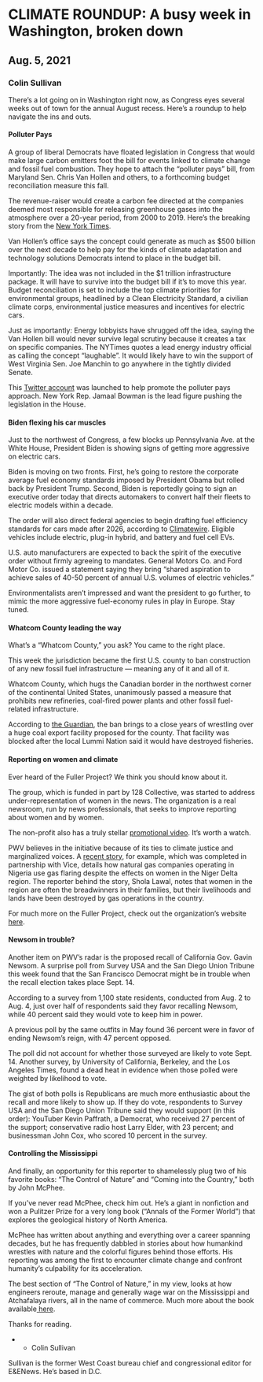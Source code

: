 # CLIMATE ROUNDUP: A busy week in Washington, broken down
## Aug. 5, 2021
### Colin Sullivan

There’s a lot going on in Washington right now, as Congress eyes several weeks out of town for the annual August recess. Here’s a roundup to help navigate the ins and outs.

#### Polluter Pays

A group of liberal Democrats have floated legislation in Congress that would make large carbon emitters foot the bill for events linked to climate change and fossil fuel combustion. They hope to attach the “polluter pays” bill, from Maryland Sen. Chris Van Hollen and others, to a forthcoming budget reconciliation measure this fall.

The revenue-raiser would create a carbon fee directed at the companies deemed most responsible for releasing greenhouse gases into the atmosphere over a 20-year period, from 2000 to 2019.  Here’s the breaking story from the <a href="https://www.nytimes.com/2021/08/04/climate/tax-polluting-companies-climate.html">New York Times</a>.

Van Hollen’s office says the concept could generate as much as $500 billion over the next decade to help pay for the kinds of climate adaptation and technology solutions Democrats intend to place in the budget bill.

Importantly: The idea was not included in the $1 trillion infrastructure package. It will have to survive into the budget bill if it’s to move this year. Budget reconciliation is set to include the top climate priorities for environmental groups, headlined by a Clean Electricity Standard, a civilian climate corps, environmental justice measures and incentives for electric cars.

Just as importantly: Energy lobbyists have shrugged off the idea, saying the Van Hollen bill would never survive legal scrutiny because it creates a tax on specific companies. The NYTimes quotes a lead energy industry official as calling the concept “laughable”.  It would likely have to win the support of West Virginia Sen. Joe Manchin to go anywhere in the tightly divided Senate.

This <a href="https://twitter.com/polluterspaynow">Twitter account</a> was launched to help promote the polluter pays approach. New York Rep. Jamaal Bowman is the lead figure pushing the legislation in the House.

#### Biden flexing his car muscles

Just to the northwest of Congress, a few blocks up Pennsylvania Ave. at the White House, President Biden is showing signs of getting more aggressive on electric cars.

Biden is moving on two fronts. First, he’s going to restore the corporate average fuel economy standards imposed by President Obama but rolled back by President Trump. Second, Biden is reportedly going to sign an executive order today that directs automakers to convert half their fleets to electric models within a decade.

The order will also direct federal agencies to begin drafting fuel efficiency standards for cars made after 2026, according to <a href="https://subscriber.politicopro.com/article/eenews/2021/08/05/biden-strikes-ev-deal-with-carmakers-offers-carbon-rule-279257">Climatewire</a>. Eligible vehicles include electric, plug-in hybrid, and battery and fuel cell EVs.

U.S. auto manufacturers are expected to back the spirit of the executive order without firmly agreeing to mandates. General Motors Co. and Ford Motor Co. issued a statement saying they bring “shared aspiration to achieve sales of 40-50 percent of annual U.S. volumes of electric vehicles.”

Environmentalists aren’t impressed and want the president to go further, to mimic the more aggressive fuel-economy rules in play in Europe. Stay tuned.

#### Whatcom County leading the way

What’s a “Whatcom County,” you ask? You came to the right place.

This week the jurisdiction became the first U.S. county to ban construction of any new fossil fuel infrastructure — meaning any of it and all of it.

Whatcom County, which hugs the Canadian border in the northwest corner of the continental United States, unanimously passed a measure that prohibits new refineries, coal-fired power plants and other fossil fuel-related infrastructure.

According to <a href="https://www.theguardian.com/us-news/2021/jul/28/washington-state-whatcom-county-ban-fossil-fuel-infrastructure">the Guardian</a>, the ban brings to a close years of wrestling over a huge coal export facility proposed for the county. That facility was blocked after the local Lummi Nation said it would have destroyed fisheries.

#### Reporting on women and climate

Ever heard of the Fuller Project? We think you should know about it.

The group, which is funded in part by 128 Collective, was started to address under-representation of women in the news.  The organization is a real newsroom, run by news professionals, that seeks to improve reporting about women and by women.

The non-profit also has a truly stellar <a href="https://fullerproject.org/our-impact/">promotional video</a>. It’s worth a watch.

PWV believes in the initiative because of its ties to climate justice and marginalized voices. A <a href="https://fullerproject.org/story/nigeria-niger-delta-gas-flaring-women-poverty/">recent story</a>, for example, which was completed in partnership with Vice, details how natural gas companies operating in Nigeria use gas flaring despite the effects on women in the Niger Delta region. The reporter behind the story, Shola Lawal, notes that women in the region are often the breadwinners in their families, but their livelihoods and lands have been destroyed by gas operations in the country.

For much more on the Fuller Project, check out the organization’s website <a href="here. https://fullerproject.org/">here</a>.

#### Newsom in trouble?

Another item on PWV’s radar is the proposed recall of California Gov. Gavin Newsom. A surprise poll from Survey USA and the San Diego Union Tribune this week found that the San Francisco Democrat might be in trouble when the recall election takes place Sept. 14.

According to a survey from 1,100 state residents, conducted from Aug. 2 to Aug. 4, just over half of respondents said they favor recalling Newsom, while 40 percent said they would vote to keep him in power.

A previous poll by the same outfits in May found 36 percent were in favor of ending Newsom’s reign, with 47 percent opposed.

The poll did not account for whether those surveyed are likely to vote Sept. 14. Another survey, by University of California, Berkeley, and the Los Angeles Times, found a dead heat in evidence when those polled were weighted by likelihood to vote.

The gist of both polls is Republicans are much more enthusiastic about the recall and more likely to show up. If they do vote, respondents to Survey USA and the San Diego Union Tribune said they would support (in this order): YouTuber Kevin Paffrath, a Democrat, who received 27 percent of the support; conservative radio host Larry Elder, with 23 percent; and businessman John Cox, who scored 10 percent in the survey.

#### Controlling the Mississippi

And finally, an opportunity for this reporter to shamelessly plug two of his favorite books: “The Control of Nature” and “Coming into the Country,” both by John McPhee.

If you’ve never read McPhee, check him out. He’s a giant in nonfiction and won a Pulitzer Prize for a very long book (“Annals of the Former World”) that explores the geological history of North America.

McPhee has written about anything and everything over a career spanning decades, but he has frequently dabbled in stories about how humankind wrestles with nature and the colorful figures behind those efforts. His reporting was among the first to encounter climate change and confront humanity’s culpability for its acceleration.

The best section of “The Control of Nature,” in my view, looks at how engineers reroute, manage and generally wage war on the Mississippi and Atchafalaya rivers, all in the name of commerce. Much more about the book available<a href="https://en.wikipedia.org/wiki/The_Control_of_Nature"> here</a>.



Thanks for reading.

- - Colin Sullivan

Sullivan is the former West Coast bureau chief and congressional editor for E&ENews. He’s based in D.C.
